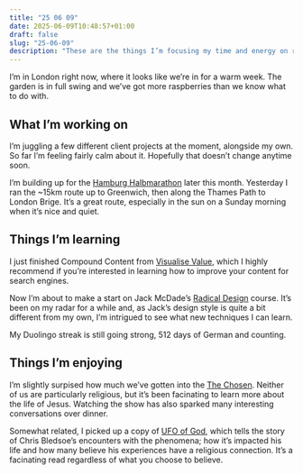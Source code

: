 ```yaml
---
title: "25 06 09"
date: 2025-06-09T10:48:57+01:00
draft: false
slug: "25-06-09"
description: "These are the things I’m focusing my time and energy on right now."
---
```


I’m in London right now, where it looks like we’re in for a warm week. The garden is in full swing and we’ve got more raspberries than we know what to do with. 

## What I’m working on

I’m juggling a few different client projects at the moment, alongside my own. So far I’m feeling fairly calm about it. Hopefully that doesn’t change anytime soon.

I’m building up for the [Hamburg Halbmarathon](https://www.hamburg-halbmarathon.com/) later this month. Yesterday I ran the ~15km route up to Greenwich, then along the Thames Path to London Brige. It’s a great route, especially in the sun on a Sunday morning when it’s nice and quiet.

## Things I’m learning

I just finished Compound Content from [Visualise Value](https://visualizevalue.com/), which I highly recommend if you’re interested in learning how to improve your content for search engines.

Now I’m about to make a start on Jack McDade’s [Radical Design](https://radicaldesigncourse.com/) course. It’s been on my radar for a while and, as Jack’s design style is quite a bit different from my own, I’m intrigued to see what new techniques I can learn.

My Duolingo streak is still going strong, 512 days of German and counting.


## Things I’m enjoying

I’m slightly surpised how much we’ve gotten into the [The Chosen](https://en.wikipedia.org/wiki/The_Chosen_(TV_series)). Neither of us are particularly religious, but it’s been facinating to learn more about the life of Jesus. Watching the show has also sparked many interesting conversations over dinner.

Somewhat related, I picked up a copy of [UFO of God](https://www.goodreads.com/book/show/63884226-ufo-of-god), which tells the story of Chris Bledsoe’s encounters with the phenomena; how it’s impacted his life and how many believe his experiences have a religious connection. It’s a facinating read regardless of what you choose to believe.

